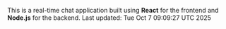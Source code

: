 This is a real-time chat application built using **React** for the frontend and **Node.js** for the backend.
Last updated: Tue Oct  7 09:09:27 UTC 2025
